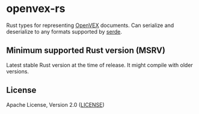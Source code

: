 # openvex-rs

Rust types for representing [OpenVEX](https://github.com/openvex/spec) documents. Can serialize and deserialize to any formats supported by [serde](https://crates.io/crates/serde).

## Minimum supported Rust version (MSRV)

Latest stable Rust version at the time of release. It might compile with older versions.



## License

Apache License, Version 2.0 ([LICENSE](LICENSE))
